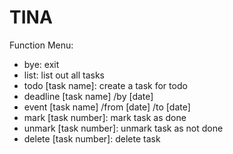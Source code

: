 # TINA

Function Menu:
- bye: exit
- list: list out all tasks
- todo [task name]: create a task for todo
- deadline [task name] /by [date]
- event [task name] /from [date] /to [date]
- mark [task number]: mark task as done 
- unmark [task number]: unmark task as not done
- delete [task number]: delete task
